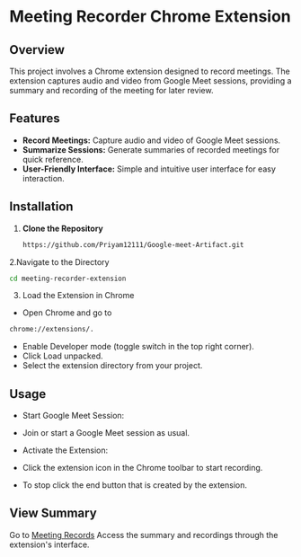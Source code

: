 # Meeting Recorder Chrome Extension

## Overview

This project involves a Chrome extension designed to record meetings. The extension captures audio and video from Google Meet sessions, providing a summary and recording of the meeting for later review.

## Features

- **Record Meetings:** Capture audio and video of Google Meet sessions.
- **Summarize Sessions:** Generate summaries of recorded meetings for quick reference.
- **User-Friendly Interface:** Simple and intuitive user interface for easy interaction.

## Installation

1. **Clone the Repository**

   ```bash
   https://github.com/Priyam12111/Google-meet-Artifact.git
   ```
2.Navigate to the Directory
```bash
cd meeting-recorder-extension
```
3. Load the Extension in Chrome
- Open Chrome and go to
```bash
chrome://extensions/.
```
- Enable Developer mode (toggle switch in the top right corner).
- Click Load unpacked.
- Select the extension directory from your project.

## Usage
- Start Google Meet Session:

- Join or start a Google Meet session as usual.
- Activate the Extension:
 
- Click the extension icon in the Chrome toolbar to start recording.
- To stop click the end button that is created by the extension.

## View Summary
Go to [Meeting Records](https://meeting-records.onrender.com/)
Access the summary and recordings through the extension's interface.


